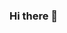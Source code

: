 ### Hi there 👋

<!--
**KernelPanicGR/KernelPanicGR** is a ✨ _special_ ✨ repository because its `README.md` (this file) appears on your GitHub profile.

Here are some ideas to get you started:

- 🔭 I’m not developer
- 🌱 I’m not developer ...
- 👯 I’m not developer ...
- 🤔 I’m not developer ...
- 💬 Ask me about ...
- 📫 How to reach me: ...
- 😄 Pronouns: ...
- ⚡ Fun fact: ...
-->
